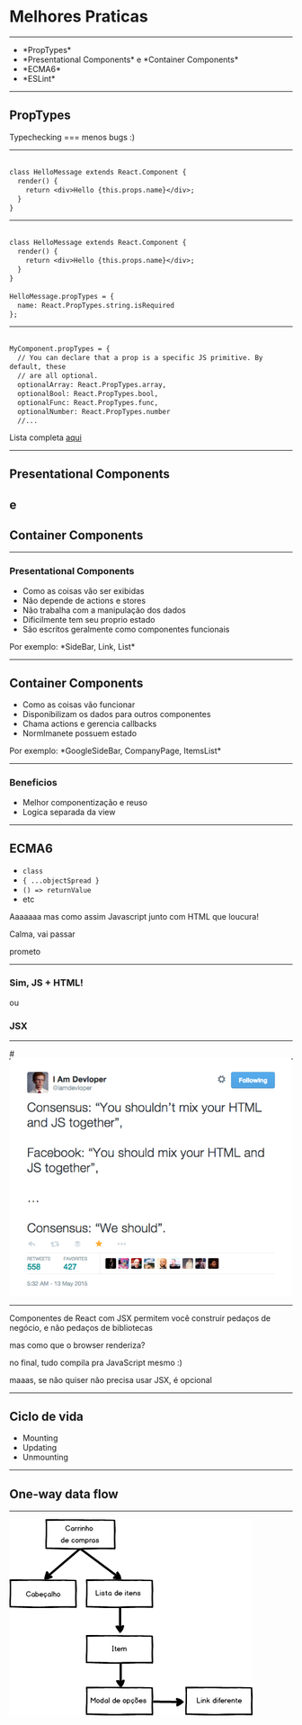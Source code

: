 # Melhores Praticas

------

<ul>
  <li class="fragment"> *PropTypes* </li>
  <li class="fragment"> *Presentational Components* e *Container Components* </li>
  <li class="fragment"> *ECMA6* </li>
  <li class="fragment"> *ESLint* </li>
</ul>

------

## PropTypes

Typechecking === menos bugs :)

------

<pre class="language-jsx"><code>
class HelloMessage extends React.Component {
  render() {
    return &lt;div>Hello {this.props.name}&lt;/div>;
  }
}
</pre></code>

------

<pre class="language-jsx"><code>
class HelloMessage extends React.Component {
  render() {
    return &lt;div>Hello {this.props.name}&lt;/div>;
  }
}

HelloMessage.propTypes = {
  name: React.PropTypes.string.isRequired
};
</pre></code>

------

<pre class="language-jsx"><code>
MyComponent.propTypes = {
  // You can declare that a prop is a specific JS primitive. By default, these
  // are all optional.
  optionalArray: React.PropTypes.array,
  optionalBool: React.PropTypes.bool,
  optionalFunc: React.PropTypes.func,
  optionalNumber: React.PropTypes.number
  //...
</pre></code>

Lista completa [aqui](https://facebook.github.io/react/docs/typechecking-with-proptypes.html)

------

## Presentational Components
## e
## Container Components

------

### Presentational Components

<ul>
  <li class="fragment"> Como as coisas vão ser exibidas </li>
  <li class="fragment"> Não depende de actions e stores </li>
  <li class="fragment"> Não trabalha com a manipulação dos dados </li>
  <li class="fragment"> Dificilmente tem seu proprio estado </li>
  <li class="fragment"> São escritos geralmente como componentes funcionais </li>
</ul>

<div>Por exemplo: *SideBar, Link, List* </div><!-- .element class="fragment" -->

------

## Container Components

<ul>
  <li class="fragment"> Como as coisas vão funcionar </li>
  <li class="fragment"> Disponibilizam os dados para outros componentes </li>
  <li class="fragment"> Chama actions e gerencia callbacks </li>
  <li class="fragment"> Normlmanete possuem estado </li>
</ul>

<div>Por exemplo: *GoogleSideBar, CompanyPage, ItemsList* </div><!-- .element class="fragment" -->

------

### Beneficios

<ul>
  <li class="fragment"> Melhor componentização e reuso </li>
  <li class="fragment"> Logica separada da view </li>
</ul>

------

## ECMA6

<ul>
  <li class="fragment"> <code>class</code> </li>
  <li class="fragment"> <code>{ ...objectSpread }</code> </li>
  <li class="fragment"> <code>() => returnValue</code> </li>
  <li class="fragment"> etc </li>
</ul>


Aaaaaaa mas como assim Javascript junto com HTML que loucura!

Calma, vai passar <!-- .element class="fragment highlight-green" -->

prometo <!-- .element class="fragment highlight-green" -->

------

### Sim, JS + HTML!
ou
### JSX

------

#<a href="https://twitter.com/iamdevloper/status/598435575662813184"><img src="img/iamdeveloper-jsx.png"/></a>

------

Componentes de React com JSX permitem você construir pedaços de negócio, e não pedaços de bibliotecas

mas como que o browser renderiza? <!-- .element class="fragment highlight-green" -->

no final, tudo compila pra JavaScript mesmo :) <!-- .element class="fragment" -->

maaas, se não quiser não precisa usar JSX, é opcional <!-- .element class="fragment" -->

------

## Ciclo de vida

* Mounting<!-- .element class="fragment" -->
* Updating<!-- .element class="fragment" -->
* Unmounting<!-- .element class="fragment" -->

------

## One-way data flow

------

<img src="img/fundamentals_data_flow.png"/>


